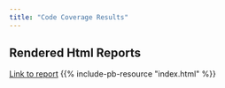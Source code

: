 ```yaml
---
title: "Code Coverage Results"
---
```


## Rendered Html Reports

[Link to report](code-coverage/index.html)
{{% include-pb-resource "index.html" %}}